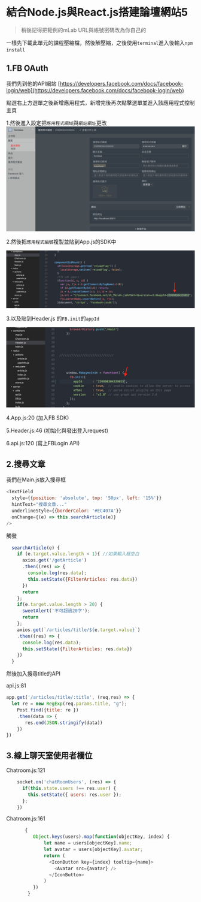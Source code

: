 # 結合Node.js與React.js搭建論壇網站5

> 稍後記得把範例的mLab URL與帳號密碼改為你自己的

一樣先下載此單元的課程壓縮檔，然後解壓縮，之後使用`terminal`進入後輸入`npm install`

## 1.FB OAuth

我們先到他的API網站 [https://developers.facebook.com/docs/facebook-login/web](https://developers.facebook.com/docs/facebook-login/web)

點選右上方選單之後新增應用程式，新增完後再次點擊選單並進入該應用程式控制主頁

1.然後進入設定把`應用程式網域`與`網站網址`更改 ![](.gitbook/assets/螢幕快照%202017-02-11%20下午11.19.44.png)

2.然後把`應用程式編號`複製並貼到App.js的SDK中

![](.gitbook/assets/螢幕快照%202017-02-11%20下午11.16.40.png)

3.以及貼到Header.js 的`FB.init`的`appId`

![](.gitbook/assets/螢幕快照%202017-02-12%20上午11.54.26.png)

4.App.js:20 \(加入FB SDK\)

5.Header.js:46 \(初始化與發出登入request\)

6.api.js:120 \(寫上FBLogin API\)

## 2.搜尋文章

我們在Main.js放入搜尋框

```javascript
<TextField
  style={{position: 'absolute', top: '50px', left: '15%'}}
  hintText="搜尋文章..."
  underlineStyle={{borderColor: '#EC407A'}}
  onChange={(e) => this.searchArticle(e)}
/>
```

觸發

```javascript
  searchArticle(e) {
    if (e.target.value.length < 1){ //如果輸入框空白
      axios.get('/getArticle')
      .then((res) => {
        console.log(res.data);
        this.setState({FilterArticles: res.data})
      })    
      return 
    };
    if(e.target.value.length > 20) {
      sweetAlert('不可超過20字');
      return
    }; 
    axios.get(`/articles/title/${e.target.value}`)
    .then((res) => {
      console.log(res.data);
      this.setState({FilterArticles: res.data})
    })
  }
```

然後加入搜尋title的API

api.js:81

```javascript
app.get('/articles/title/:title', (req,res) => {
  let re = new RegExp(req.params.title, "g");
    Post.find({title: re })
    .then(data => {
       res.end(JSON.stringify(data))
    })
})
```

## 3.線上聊天室使用者欄位

Chatroom.js:121

```javascript
    socket.on('chatRoomUsers', (res) => {
      if(this.state.users !== res.user) {
        this.setState({ users: res.user });
      };
    })
```

Chatroom.js:161

```javascript
       {      
          Object.keys(users).map(function(objectKey, index) {
              let name = users[objectKey].name;
              let avatar = users[objectKey].avatar;
              return (
                <IconButton key={index} tooltip={name}>
                  <Avatar src={avatar} />
                </IconButton>
              )
          })
        }
```

